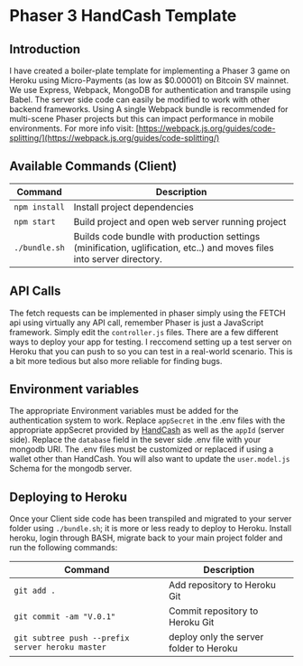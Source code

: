 # Phaser 3 HandCash Template

## Introduction
I have created a boiler-plate template for implementing a Phaser 3 game on Heroku using Micro-Payments (as low as $0.00001) on Bitcoin SV mainnet. We use Express, Webpack, MongoDB for authentication and transpile using Babel. The server side code can easily be modified to work with other backend frameworks. Using A single Webpack bundle is recommended for multi-scene Phaser projects but this can impact performance in mobile environments. For more info visit: [https://webpack.js.org/guides/code-splitting/](https://webpack.js.org/guides/code-splitting/)

## Available Commands (Client)

| Command | Description |
|---------|-------------|
| `npm install` | Install project dependencies |
| `npm start` | Build project and open web server running project |
| `./bundle.sh` | Builds code bundle with production settings (minification, uglification, etc..) and moves files into server directory. |


## API Calls

The fetch requests can be implemented in phaser simply using the FETCH api using virtually any API call, remember Phaser is just a JavaScript framework. Simply edit the `controller.js` files. There are a few different ways to deploy your app for testing. I reccomend setting up a test server on Heroku that you can push to so you can test in a real-world scenario. This is a bit more tedious but also more reliable for finding bugs. 

## Environment variables

The appropriate Environment variables must be added for the authentication system to work. Replace `appSecret` in the .env files with the appropriate appSecret provided by [HandCash](https://handcash.io/developers) as well as the `appId` (server side). Replace the `database` field in the sever side .env file with your mongodb URI. The .env files must be customized or replaced if using a wallet other than HandCash. You will also want to update the `user.model.js` Schema for the mongodb server. 


## Deploying to Heroku

Once your Client side code has been transpiled and migrated to your server folder using `./bundle.sh`; it is more or less ready to deploy to Heroku. Install heroku, login through BASH, migrate back to your main project folder and run the following commands:

| Command | Description |
|---------|-------------|
| `git add .` | Add repository to Heroku Git |
| `git commit -am "V.0.1" ` | Commit repository to Heroku Git |
| `git subtree push --prefix server heroku master` | deploy only the server folder to Heroku |
